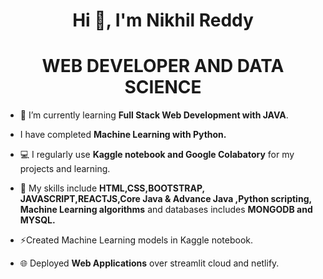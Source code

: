 <h1 align="center">Hi 👋, I'm Nikhil Reddy </h1>

<h1 align="center"> WEB DEVELOPER AND DATA SCIENCE</h1>

- 🌱 I’m currently learning **Full Stack Web Development with JAVA**.
  
- I have completed **Machine Learning with Python.**

- 💻  I regularly use **Kaggle notebook and Google Colabatory** for my projects and learning.

- 🎯 My skills include **HTML,CSS,BOOTSTRAP, JAVASCRIPT,REACTJS,Core Java & Advance Java ,Python scripting, Machine Learning algorithms** and databases includes **MONGODB and MYSQL.**

- ⚡Created Machine Learning models in Kaggle notebook.

- 🌐 Deployed **Web Applications** over streamlit cloud and netlify.

<p align="left">
</p>
